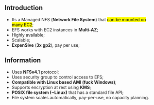 
## Introduction
- Its a Managed NFS (**Network File System**) that <mark class="hltr-green">can be mounted on many EC2</mark>;
- EFS works with EC2 instances in **Multi-AZ**;
- Highly available;
- Scalable;
- **Expen$ive** (**3x gp2**), pay per use;

## Information
- Uses **NFSv4.1** protocol;
- Uses security group to control access to EFS;
- **Compatible with Linux based AMI (fuck Windows)**;
- Supports encryption at rest using **KMS**;
- **POSIX file system (~Linux)** that has a standard file API;
- File system scales automatically, pay-per-use, no capacity planning.